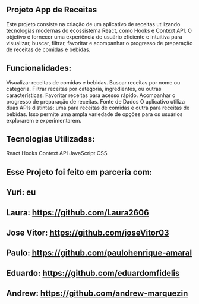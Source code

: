 ## Projeto App de Receitas

Este projeto consiste na criação de um aplicativo de receitas utilizando tecnologias modernas do ecossistema React, como Hooks e Context API. O objetivo é fornecer uma experiência de usuário eficiente e intuitiva para visualizar, buscar, filtrar, favoritar e acompanhar o progresso de preparação de receitas de comidas e bebidas.

## Funcionalidades:
Visualizar receitas de comidas e bebidas.
Buscar receitas por nome ou categoria.
Filtrar receitas por categoria, ingredientes, ou outras características.
Favoritar receitas para acesso rápido.
Acompanhar o progresso de preparação de receitas.
Fonte de Dados
O aplicativo utiliza duas APIs distintas: uma para receitas de comidas e outra para receitas de bebidas. Isso permite uma ampla variedade de opções para os usuários explorarem e experimentarem.


## Tecnologias Utilizadas:
React
Hooks
Context API
JavaScript
CSS


## Esse Projeto foi feito em parceria com:
## Yuri: eu
## Laura: https://github.com/Laura2606
## Jose Vitor: https://github.com/joseVitor03
## Paulo: https://github.com/paulohenrique-amaral
## Eduardo: https://github.com/eduardomfidelis
## Andrew: https://github.com/andrew-marquezin
